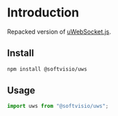 # Introduction

Repacked version of [uWebSocket.js](https://github.com/uNetworking/uWebSockets.js).

## Install

```sh
npm install @softvisio/uws
```

## Usage

```javascript
import uws from "@softvisio/uws";
```
